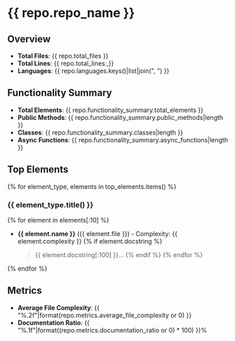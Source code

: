 # {{ repo.repo_name }}

## Overview

- **Total Files**: {{ repo.total_files }}
- **Total Lines**: {{ repo.total_lines:,}}
- **Languages**: {{ repo.languages.keys()|list|join(", ") }}

## Functionality Summary

- **Total Elements**: {{ repo.functionality_summary.total_elements }}
- **Public Methods**: {{ repo.functionality_summary.public_methods|length }}
- **Classes**: {{ repo.functionality_summary.classes|length }}
- **Async Functions**: {{ repo.functionality_summary.async_functions|length }}

## Top Elements

{% for element_type, elements in top_elements.items() %}
### {{ element_type.title() }}

{% for element in elements[:10] %}
- **{{ element.name }}** ({{ element.file }}) - Complexity: {{ element.complexity }}
  {% if element.docstring %}
  > {{ element.docstring[:100] }}...
  {% endif %}
{% endfor %}

{% endfor %}

## Metrics

- **Average File Complexity**: {{ "%.2f"|format(repo.metrics.average_file_complexity or 0) }}
- **Documentation Ratio**: {{ "%.1f"|format((repo.metrics.documentation_ratio or 0) * 100) }}%
